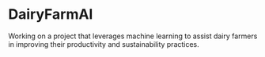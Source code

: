 # DairyFarmAI
Working on a project that leverages machine learning to assist dairy farmers in improving their productivity and sustainability practices.
